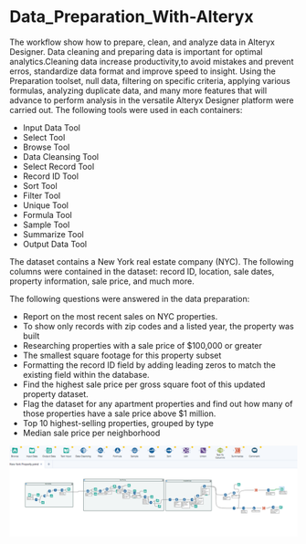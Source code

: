# Data_Preparation_With-Alteryx
The workflow show how to prepare, clean, and analyze data in Alteryx Designer. Data cleaning and preparing data is important for optimal analytics.Cleaning data increase productivity,to avoid mistakes and prevent erros, standardize data format and improve speed to insight. 
Using the Preparation toolset, null data, filtering on specific criteria, applying various formulas, analyzing duplicate data, and many more features that will advance to perform analysis in the versatile Alteryx Designer platform were carried out. The following tools were used in each containers:

* Input Data Tool
* Select Tool
* Browse Tool
* Data Cleansing Tool
* Select Record Tool
* Record ID Tool
* Sort Tool
* Filter Tool
* Unique Tool
* Formula Tool
* Sample Tool
* Summarize Tool
* Output Data Tool

The dataset contains a New York real estate company (NYC). The following columns were contained in the dataset: record ID, location, sale dates, property information, sale price, and much more.

The following questions were answered in the data preparation:
* Report on the most recent sales on NYC properties.
* To show only records with zip codes and a listed year, the property was built
* Researching properties with a sale price of $100,000 or greater
* The smallest square footage for this property subset
* Formatting the record ID field by adding leading zeros to match the existing field within the database.
* Find the highest sale price per gross square foot of this updated property dataset.
* Flag the dataset for any apartment properties and find out how many of those properties have a sale price above $1 million.
* Top 10 highest-selling properties, grouped by type
* Median sale price per neighborhood


![alt tex](https://github.com/DataNaija/Advanced_Data_Modeling_With_Alteryx/blob/main/NYC.PNG)
